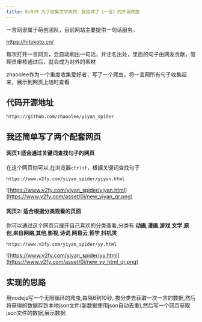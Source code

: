 ```yaml
---
title: Kr039 为了收集文字素材，我完成了《一言》的开源爬虫
---
```


一言网隶属于萌创团队，目前网站主要提供一句话服务。 

https://hitokoto.cn/


每次打开一言网页，会自动刷出一句话，并注名出处，里面的句子由网友贡献，管理员审核通过后，就会成为对外的素材


zhaoolee作为一个重度收集爱好者，写了一个爬虫，将一言网所有句子收集起来，展示到网页上随时查看

## 代码开源地址

```
https://github.com/zhaoolee/yiyan_spider
```


## 我还简单写了两个配套网页


#### 网页1:适合通过关键词查找句子的网页

在这个网页你可以,在浏览器`ctrl+f`，根据关键词查找句子
```
https://www.v2fy.com/yiyan_spider/yiyan.html
```
![https://www.v2fy.com/yiyan_spider/yiyan.html](https://www.v2fy.com/asset/0i/new_yiyan_qr.png)


#### 网页2: 适合根据分类观看的页面

你可以通过这个网页只展开自己喜欢的分类查看,分类有 **动画**,**漫画**,**游戏**,**文学**,**原创**,**来自网络**,**其他**,**影视**,**诗词**,**网易云**,**哲学**,**抖机灵**

```
https://www.v2fy.com/yiyan_spider/yy.html
```

![https://www.v2fy.com/yiyan_spider/yy.html](https://www.v2fy.com/asset/0i/new_yy_html_qr.png)


## 实现的思路
用nodejs写一个无限循环的爬虫,每隔6到10秒, 按分类去获取一次一言的数据,然后将获得的数据存到本地json文件(新数据使用json自动去重),然后写一个网页获取json文件的数据,展示数据



